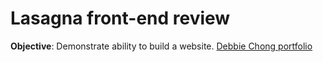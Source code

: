 # Lasagna front-end review
**Objective**: Demonstrate ability to build a website.
[Debbie Chong portfolio](https://debbiechong.com)
